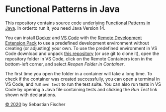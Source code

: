# Functional Patterns in Java

This repository contains source code underlying
[Functional Patterns in Java](https://sebfisch.github.io/java-fun/).
In orderto run it, you need Java Version 14.

You can install 
[Docker](https://docs.docker.com/get-docker/)
and 
[VS Code](https://code.visualstudio.com/download)
with the 
[Remote Development Extension Pack](https://marketplace.visualstudio.com/items?itemName=ms-vscode-remote.vscode-remote-extensionpack)
to use a predefined development environment without creating (or adjusting) your own.
To use the predefined environment in VS Code 
download and unpack
[this repository](https://github.com/sebfisch/java-fun-code/archive/main.zip)
(or use git to clone it),
open the repository folder in VS Code,
click on the Remote Containers icon in the bottom-left corner, 
and select *Reopen Folder in Container*.

The first time you open the folder in a container will take a long time.
To check if the container was created successfully,
you can open a terminal in VS Code,
and run `mvn test` to run the test suite.
You can also run tests in VS Code
by opening a Java file containing tests
and clicking the *Run Test* link shown with declarations.

[© 2020](https://creativecommons.org/licenses/by-sa/2.0/)
by Sebastian Fischer